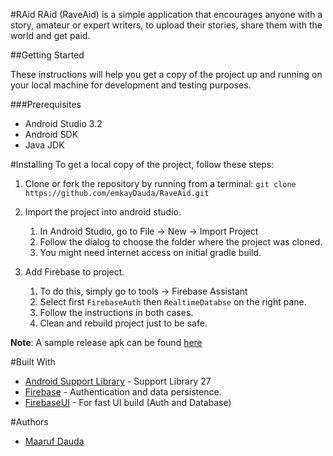 #RAid
RAid (RaveAid) is a simple application that encourages anyone with a story, amateur or expert writers,
to upload their stories, share them with the world and get paid.

##Getting Started

These instructions will help you get a copy of the project up and running on your local machine for development and 
testing purposes. 

###Prerequisites
  * Android Studio 3.2
  * Android SDK 
  * Java JDK
  
#Installing
To get a local copy of the project, follow these steps:
1. Clone or fork the repository by running from a terminal:
`git clone https://github.com/emkayDauda/RaveAid.git`

2. Import the project into android studio.
    1. In Android Studio, go to File -> New -> Import Project
    2. Follow the dialog to choose the folder where the project was cloned.
    3. You might need internet access on initial gradle build. 

3. Add Firebase to project.
    1. To do this, simply go to tools -> Firebase Assistant
    2. Select first `FirebaseAuth` then `RealtimeDatabse` on the right pane.
    3. Follow the instructions in both cases.
    4. Clean and rebuild project just to be safe.
    
**Note**: A sample release apk can be found [here](https://docs.google.com/uc?export=download&id=1h4lGuEazZk9cpdIxNI5dL6v7XxYrkKdO)
    
#Built With
* [Android Support Library](https://developer.android.com/topic/libraries/support-library/revisions) - Support Library 27
* [Firebase](https://firebase.google.com/) - Authentication and data persistence.
* [FirebaseUI](https://github.com/firebase/FirebaseUI-Android) - For fast UI build (Auth and Database)

#Authors
* [Maaruf Dauda](https://github.com/emkayDauda)